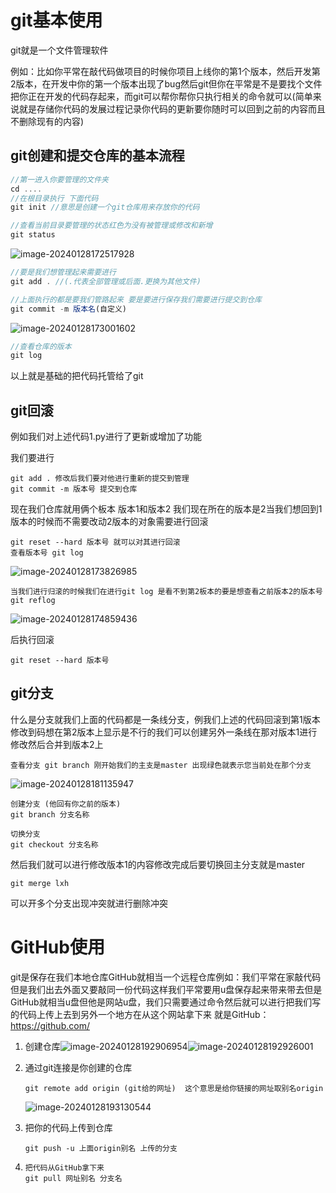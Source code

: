 # git基本使用

git就是一个文件管理软件

例如：比如你平常在敲代码做项目的时候你项目上线你的第1个版本，然后开发第2版本，在开发中你的第一个版本出现了bug然后git但你在平常是不是要找个文件把你正在开发的代码存起来，而git可以帮你帮你只执行相关的命令就可以(简单来说就是存储你代码的发展过程记录你代码的更新要你随时可以回到之前的内容而且不删除现有的内容)

## git创建和提交仓库的基本流程

```js
//第一进入你要管理的文件夹
cd ....
//在根目录执行 下面代码
git init //意思是创建一个git仓库用来存放你的代码
```

```js
//查看当前目录要管理的状态红色为没有被管理或修改和新增
git status 
```

<img src="C:\Users\林显豪\AppData\Roaming\Typora\typora-user-images\image-20240128172517928.png" alt="image-20240128172517928"  />

```js
//要是我们想管理起来需要进行
git add . //(.代表全部管理或后面.更换为其他文件)
```

```js
//上面执行的都是要我们管路起来 要是要进行保存我们需要进行提交到仓库
git commit -m 版本名(自定义)
```

![image-20240128173001602](C:\Users\林显豪\AppData\Roaming\Typora\typora-user-images\image-20240128173001602.png)

```js
//查看仓库的版本
git log
```

以上就是基础的把代码托管给了git



## git回滚

例如我们对上述代码1.py进行了更新或增加了功能

我们要进行 

```
git add . 修改后我们要对他进行重新的提交到管理
git commit -m 版本号 提交到仓库 
```

现在我们仓库就用俩个板本 版本1和版本2 我们现在所在的版本是2当我们想回到1版本的时候而不需要改动2版本的对象需要进行回滚

```
git reset --hard 版本号 就可以对其进行回滚
查看版本号 git log
```

![image-20240128173826985](C:\Users\林显豪\AppData\Roaming\Typora\typora-user-images\image-20240128173826985.png)

```
当我们进行归滚的时候我们在进行git log 是看不到第2板本的要是想查看之前版本2的版本号 
git reflog
```

![image-20240128174859436](C:\Users\林显豪\AppData\Roaming\Typora\typora-user-images\image-20240128174859436.png)

后执行回滚

```
git reset --hard 版本号
```



## git分支

什么是分支就我们上面的代码都是一条线分支，例我们上述的代码回滚到第1版本修改到码想在第2版本上显示是不行的我们可以创建另外一条线在那对版本1进行修改然后合并到版本2上

```
查看分支 git branch 刚开始我们的主支是master 出现绿色就表示您当前处在那个分支
```

![image-20240128181135947](C:\Users\林显豪\AppData\Roaming\Typora\typora-user-images\image-20240128181135947.png) 

```
创建分支 (他回有你之前的版本)
git branch 分支名称
```

```
切换分支
git checkout 分支名称
```

然后我们就可以进行修改版本1的内容修改完成后要切换回主分支就是master

```
git merge lxh
```

可以开多个分支出现冲突就进行删除冲突

# GitHub使用

git是保存在我们本地仓库GitHub就相当一个远程仓库例如：我们平常在家敲代码但是我们出去外面又要敲同一份代码这样我们平常要用u盘保存起来带来带去但是GitHub就相当u盘但他是网站u盘，我们只需要通过命令然后就可以进行把我们写的代码上传上去到另外一个地方在从这个网站拿下来 就是GitHub：https://github.com/

1. 创建仓库![image-20240128192906954](C:\Users\林显豪\AppData\Roaming\Typora\typora-user-images\image-20240128192906954.png)![image-20240128192926001](C:\Users\林显豪\AppData\Roaming\Typora\typora-user-images\image-20240128192926001.png)

2. 通过git连接是你创建的仓库

   ```
   git remote add origin (git给的网址)  这个意思是给你链接的网址取别名origin
   ```

   ![image-20240128193130544](C:\Users\林显豪\AppData\Roaming\Typora\typora-user-images\image-20240128193130544.png)

3. 把你的代码上传到仓库

   ```
   git push -u 上面origin别名 上传的分支
   ```

4. ```
   把代码从GitHub拿下来
   git pull 网址别名 分支名
   ```

   

   